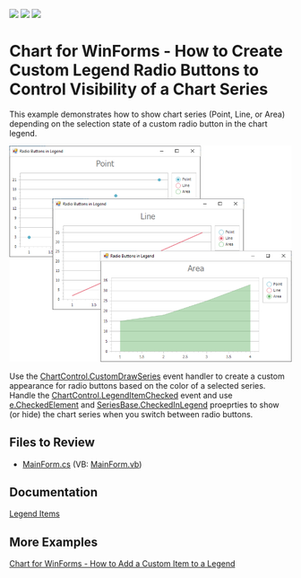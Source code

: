 <!-- default badges list -->
![](https://img.shields.io/endpoint?url=https://codecentral.devexpress.com/api/v1/VersionRange/128574134/22.2.2%2B)
[![](https://img.shields.io/badge/Open_in_DevExpress_Support_Center-FF7200?style=flat-square&logo=DevExpress&logoColor=white)](https://supportcenter.devexpress.com/ticket/details/E4951)
[![](https://img.shields.io/badge/📖_How_to_use_DevExpress_Examples-e9f6fc?style=flat-square)](https://docs.devexpress.com/GeneralInformation/403183)
<!-- default badges end -->

# Chart for WinForms - How to Create Custom Legend Radio Buttons to Control Visibility of a Chart Series

This example demonstrates how to show chart series (Point, Line, or Area) depending on the selection state of a custom radio button in the chart legend. 

![Custom Legend](image/Chart.png)

Use the [ChartControl.CustomDrawSeries](https://docs.devexpress.com/WindowsForms/DevExpress.XtraCharts.ChartControl.CustomDrawSeries?v=22.2) event handler to create a custom appearance for radio buttons based on the color of a selected series. Handle the [ChartControl.LegendItemChecked](https://docs.devexpress.com/WindowsForms/DevExpress.XtraCharts.ChartControl.LegendItemChecked) event and use [e.CheckedElement](https://docs.devexpress.com/CoreLibraries/DevExpress.XtraCharts.LegendItemCheckedEventArgs.CheckedElement) and [SeriesBase.CheckedInLegend](https://docs.devexpress.com/CoreLibraries/DevExpress.XtraCharts.SeriesBase.CheckedInLegend) proeprties to show (or hide) the chart series when you switch between radio buttons. 

## Files to Review

* [MainForm.cs](./CS/MainForm.cs) (VB: [MainForm.vb](./VB/MainForm.vb))

## Documentation

[Legend Items](https://docs.devexpress.com/WindowsForms/115949/controls-and-libraries/chart-control/legends/legend-items?v=22.2&p=netframework)

## More Examples 

[Chart for WinForms - How to Add a Custom Item to a Legend](https://github.com/DevExpress-Examples/winforms-chart-add-a-custom-legend-item)

